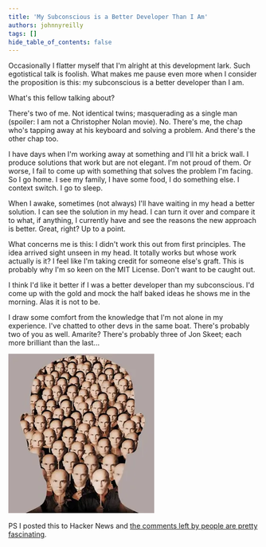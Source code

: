 ```yaml
---
title: 'My Subconscious is a Better Developer Than I Am'
authors: johnnyreilly
tags: []
hide_table_of_contents: false
---
```


Occasionally I flatter myself that I'm alright at this development lark. Such egotistical talk is foolish. What makes me pause even more when I consider the proposition is this: my subconscious is a better developer than I am.

<!--truncate-->

What's this fellow talking about?

There's two of me. Not identical twins; masquerading as a single man (spoiler: I am not a Christopher Nolan movie). No. There's me, the chap who's tapping away at his keyboard and solving a problem. And there's the other chap too.

I have days when I'm working away at something and I'll hit a brick wall. I produce solutions that work but are not elegant. I'm not proud of them. Or worse, I fail to come up with something that solves the problem I'm facing. So I go home. I see my family, I have some food, I do something else. I context switch. I go to sleep.

When I awake, sometimes (not always) I'll have waiting in my head a better solution. I can see the solution in my head. I can turn it over and compare it to what, if anything, I currently have and see the reasons the new approach is better. Great, right? Up to a point.

What concerns me is this: I didn't work this out from first principles. The idea arrived sight unseen in my head. It totally works but whose work actually is it? I feel like I'm taking credit for someone else's graft. This is probably why I'm so keen on the MIT License. Don't want to be caught out.

I think I'd like it better if I was a better developer than my subconscious. I'd come up with the gold and mock the half baked ideas he shows me in the morning. Alas it is not to be.

I draw some comfort from the knowledge that I'm not alone in my experience. I've chatted to other devs in the same boat. There's probably two of you as well. Amarite? There's probably three of Jon Skeet; each more brilliant than the last...

![a poster from the film Being John Malkovich](beingjohnm.webp)

PS I posted this to Hacker News and [the comments left by people are pretty fascinating](https://news.ycombinator.com/item?id=12942461).
